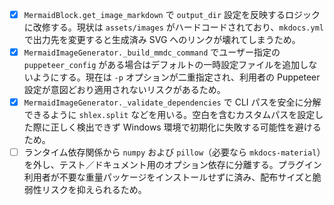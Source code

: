- [x] `MermaidBlock.get_image_markdown` で `output_dir` 設定を反映するロジックに改修する。現状は `assets/images` がハードコードされており、`mkdocs.yml` で出力先を変更すると生成済み SVG へのリンクが壊れてしまうため。
- [x] `MermaidImageGenerator._build_mmdc_command` でユーザー指定の `puppeteer_config` がある場合はデフォルトの一時設定ファイルを追加しないようにする。現在は `-p` オプションが二重指定され、利用者の Puppeteer 設定が意図どおり適用されないリスクがあるため。
- [x] `MermaidImageGenerator._validate_dependencies` で CLI パスを安全に分解できるように `shlex.split` などを用いる。空白を含むカスタムパスを設定した際に正しく検出できず Windows 環境で初期化に失敗する可能性を避けるため。
- [ ] ランタイム依存関係から `numpy` および `pillow`（必要なら `mkdocs-material`）を外し、テスト／ドキュメント用のオプション依存に分離する。プラグイン利用者が不要な重量パッケージをインストールせずに済み、配布サイズと脆弱性リスクを抑えられるため。
